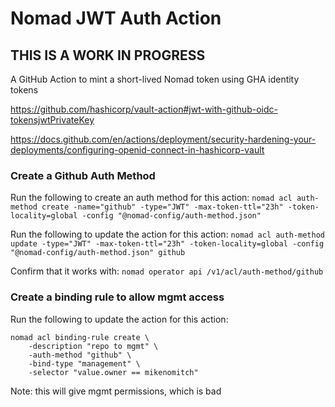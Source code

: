# Nomad JWT Auth Action

## THIS IS A WORK IN PROGRESS

A GitHub Action to mint a short-lived Nomad token using GHA identity tokens

https://github.com/hashicorp/vault-action#jwt-with-github-oidc-tokensjwtPrivateKey

https://docs.github.com/en/actions/deployment/security-hardening-your-deployments/configuring-openid-connect-in-hashicorp-vault


### Create a Github Auth Method

Run the following to create an auth method for this action:
`nomad acl auth-method create -name="github" -type="JWT" -max-token-ttl="23h" -token-locality=global -config "@nomad-config/auth-method.json"`

Run the following to update the action for this action:
`nomad acl auth-method update -type="JWT" -max-token-ttl="23h" -token-locality=global -config "@nomad-config/auth-method.json" github`

Confirm that it works with:
`nomad operator api /v1/acl/auth-method/github`

### Create a binding rule to allow mgmt access

Run the following to update the action for this action:
```
nomad acl binding-rule create \
    -description "repo to mgmt" \
    -auth-method "github" \
    -bind-type "management" \
    -selector "value.owner == mikenomitch"
```

Note: this will give mgmt permissions, which is bad
